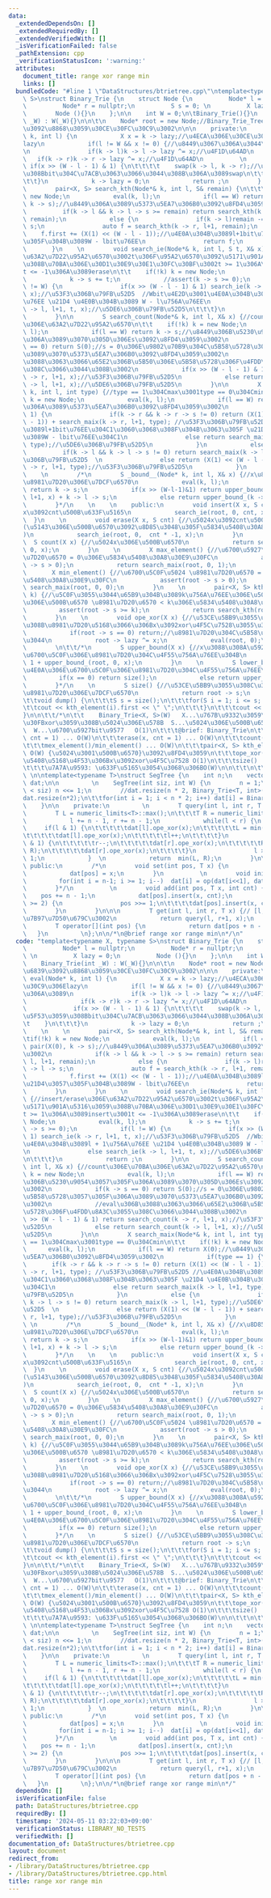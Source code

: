 ```yaml
---
data:
  _extendedDependsOn: []
  _extendedRequiredBy: []
  _extendedVerifiedWith: []
  _isVerificationFailed: false
  _pathExtension: cpp
  _verificationStatusIcon: ':warning:'
  attributes:
    document_title: range xor range min
    links: []
  bundledCode: "#line 1 \"DataStructures/btrietree.cpp\"\ntemplate<typename X, typename\
    \ S>\nstruct Binary_Trie {\n    struct Node {\n          Node* l = nullptr;\n\
    \          Node* r = nullptr;\n          S s = 0; \n          X lazy = 0;\n  \
    \        Node (){}\n    };\n\n    int W = 0;\n\tBinary_Trie(){}\n    Binary_Trie(int\
    \ _W) : W(_W){}\n\n\t\n    Node* root = new Node;//Binary_Trie_Tree\u306E\u6839\
    \u3092\u8868\u3059\u30CE\u30FC\u30C9\u3002\n\n\n    private:\n        void eval(Node*\
    \ k, int l) {\n            X x = k -> lazy;//\u4ECA\u306E\u30CE\u30FC\u30C9\u306E\
    lazy\n            if(l != W && x != 0) {//\u8449\u3067\u306A\u3044\u306A\u3089\
    \n                if(k -> l)k -> l -> lazy ^= x;//\u4F1D\u64AD\n             \
    \   if(k -> r)k -> r -> lazy ^= x;//\u4F1D\u64AD\n          \n               \
    \ if(x >> (W - l - 1) & 1) {\n\t\t\t\t    swap(k -> l, k -> r);//\u76F8\u5F53\u3059\
    \u308Bbit\u304C\u7ACB\u3063\u3066\u3044\u308B\u306A\u3089swap\n\t\t\t    }\n\t\
    \t\t}\n            k -> lazy = 0;\n            return ;\n        }    \n    \n\
    \        pair<X, S> search_kth(Node*& k, int l, S& remain) {\n\t\t\tif(!k) k =\
    \ new Node;\n            eval(k, l);\n            if(l == W) return pair(X(0),\
    \ k -> s);//\u8449\u306A\u3089\u5373\u5EA7\u306B0\u3092\u8FD4\u3059\u3002\n  \
    \          if(k -> l && k -> l -> s >= remain) return search_kth(k -> l, l+1,\
    \ remain);\n            else {\n                if(k -> l)remain -= k -> l ->\
    \ s;\n                auto f = search_kth(k -> r, l+1, remain);\n            \
    \    f.first += (X(1) << (W - l - 1));//\u4E0A\u304B\u3089l+1bit\u76EE\u21D4\u3057\
    \u305F\u304B\u3089W - lbit\u76EE\n                return f;\n            }\n \
    \       }\n    \n        void search_ie(Node*& k, int l, S t, X& x) {//insert/erase\u306E\
    \u63A2\u7D22\u95A2\u6570\u3002t\u306F\u95A2\u6570\u3092\u5171\u901A\u5316\u3059\
    \u308B\u70BA\u306E\u30D1\u30E9\u30E1\u30FC\u30BF\u3002t >= 1\u306A\u3089insert\u3001\
    t <= -1\u306A\u3089erase\n\t\t    if(!k) k = new Node;\n            eval(k, l);\n\
    \            k -> s += t;\n            //assert(k -> s >= 0);\n            if(l\
    \ != W) {\n                if(x >> (W - l - 1) & 1) search_ie(k -> r, l+1, t,\
    \ x);//\u53F3\u306B\u79FB\u52D5  //Wbit\u4E2D\u3001\u4E0A\u304B\u3089l + 1\u756A\
    \u76EE \u21D4 \u4E0B\u304B\u3089 W - l\u756A\u76EE\n                else search_ie(k\
    \ -> l, l+1, t, x);//\u5DE6\u306B\u79FB\u52D5\n\t\t\t}\n            return ;\n\
    \        }\n\n        S search_count(Node*& k, int l, X& x) {//count\u306E\u70BA\
    \u306E\u63A2\u7D22\u95A2\u6570\n\t\t    if(!k) k = new Node;\n            eval(k,\
    \ l);\n            if(l == W) return k -> s;//\u8449\u306B\u5230\u9054\u3057\u305F\
    \u306A\u3089\u3070\u305D\u306Es\u3092\u8FD4\u3059\u3002\n            if(k -> s\
    \ == 0) return S(0);//s = 0\u306E\u9802\u70B9\u304C\u5B58\u5728\u3057\u305F\u306A\
    \u3089\u3070\u5373\u5EA7\u306B0\u3092\u8FD4\u3059\u3002\n            //eval\u306B\
    \u3088\u3063\u3066\u65E2\u306B\u5B50\u306E\u5B58\u5728\u306F\u4FDD\u8A3C\u3055\
    \u308C\u3066\u3044\u308B\u3002\n            if(x >> (W - l - 1) & 1) return search_count(k\
    \ -> r, l+1, x);//\u53F3\u306B\u79FB\u52D5\n            else return search_count(k\
    \ -> l, l+1, x);//\u5DE6\u306B\u79FB\u52D5\n        }\n\n        X search_maix(Node*&\
    \ k, int l, int type) {//type == 1\u304Cmax\u3001type == 0\u304Cmin\n\t\t    if(!k)\
    \ k = new Node;\n            eval(k, l);\n            if(l == W) return X(0);//\u8449\
    \u306A\u3089\u5373\u5EA7\u306B0\u3092\u8FD4\u3059\u3002\n            if(type ==\
    \ 1) {\n                if(k -> r && k -> r -> s != 0) return (X(1) << (W - l\
    \ - 1)) + search_maix(k -> r, l+1, type); //\u53F3\u306B\u79FB\u52D5 //\u4E0A\u304B\
    \u3089l+1bit\u76EE\u304C1\u3060\u3068\u308F\u304B\u3063\u305F \u21D4 \u4E0B\u304B\
    \u3089W - lbit\u76EE\u304C1\n                else return search_maix(k -> l, l+1,\
    \ type);//\u5DE6\u306B\u79FB\u52D5\n            }\n            else {\n      \
    \          if(k -> l && k -> l -> s != 0) return search_maix(k -> l, l+1, type);//\u5DE6\
    \u306B\u79FB\u52D5  \n                else return (X(1) << (W - l - 1)) + search_maix(k\
    \ -> r, l+1, type);//\u53F3\u306B\u79FB\u52D5\n            }\n        }\n    \
    \    \n        /*\n        S _bound__(Node* k, int l, X& x) {//x\u8D85\u904E\u306E\
    \u8981\u7D20\u306E\u7DCF\u6570\n            eval(k, l);\n            if(l == W)\
    \ return k -> s;\n            if(x >> (W-l-1)&1) return upper_bound__(k -> r,\
    \ l+1, x) + k -> l -> s;\n            else return upper_bound_(k -> l, l+1, x);\n\
    \        }*/\n    \n    \n    public:\n        void insert(X x, S cnt) {//\u5024\
    x\u3092cnt\u500B\u633F\u5165\n            search_ie(root, 0, cnt, x);\n      \
    \  }\n    \n        void erase(X x, S cnt) {//\u5024x\u3092cnt\u500B\u524A\u9664\
    (\u5143\u306E\u500B\u6570\u3092\u8D85\u3048\u305F\u5834\u5408\u30A8\u30E9\u30FC\
    )\n            search_ie(root, 0,  cnt * -1, x);\n        }\n        \n      \
    \  S count(X x) {//\u5024x\u306E\u500B\u6570\n            return search_count(root,\
    \ 0, x);\n        }\n    \n        X max_element() {//\u6700\u5927\u5024 \u8981\
    \u7D20\u6570 = 0\u306E\u5834\u5408\u30A8\u30E9\u30FC\n            assert(root\
    \ -> s > 0);\n            return search_maix(root, 0, 1);\n        }\n    \n \
    \       X min_element() {//\u6700\u5C0F\u5024 \u8981\u7D20\u6570 = 0\u306E\u5834\
    \u5408\u30A8\u30E9\u30FC\n            assert(root -> s > 0);\n            return\
    \ search_maix(root, 0, 0);\n        }\n    \n        pair<X, S> kth_element(S\
    \ k) {//\u5C0F\u3055\u3044\u65B9\u304B\u3089k\u756A\u76EE\u306E\u5024\u3068\u305D\
    \u306E\u500B\u6570 \u8981\u7D20\u6570 < k\u306E\u5834\u5408\u30A8\u30E9-\n   \
    \         assert(root -> s >= k);\n            return search_kth(root, 0, k);\n\
    \        }\n    \n        void ope_xor(X x) {//\u53CE\u5BB9\u3055\u308C\u3066\u3044\
    \u308B\u8981\u7D20\u5168\u3066\u306Bx\u3092xor\u4F5C\u7528\u3055\u305B\u308B\n\
    \            if(root -> s == 0) return;//\u8981\u7D20\u304C\u5B58\u5728\u3057\u306A\
    \u3044\n            root -> lazy ^= x;\n            eval(root, 0);\n        }\n\
    \        \n\t\t/*\n        S upper_bound(X x) {//x\u3088\u308A\u5927\u304D\u3044\
    \u6700\u5C0F\u306E\u8981\u7D20\u304C\u4F55\u756A\u76EE\u304B\n            return\
    \ 1 + upper_bound_(root, 0, x);\n        }\n    \n        S lower_bound(X x) {//x\u4EE5\
    \u4E0A\u306E\u6700\u5C0F\u306E\u8981\u7D20\u304C\u4F55\u756A\u76EE\u304B\n   \
    \         if(x == 0) return size();\n            else return upper_bound(x - 1);\n\
    \        }*/\n    \n        S size() {//\u53CE\u5BB9\u3055\u308C\u3066\u3044\u308B\
    \u8981\u7D20\u306E\u7DCF\u6570\n            return root -> s;\n        }\n\n\n\
    \t\tvoid dump() {\n\t\t\tS s = size();\n\t\t\tfor(S i = 1; i <= s; i++) {\n\t\t\
    \t\tcout << kth_element(i).first << \" \";\n\t\t\t}\n\t\t\tcout << endl;\n\t\t\
    }\n\n\t\t/*\n\t\t    Binary_Trie<X, S>(W)   X...\u767B\u9332\u3059\u308B\u5024\
    \u30FBxor\u3059\u308B\u5024\u306E\u578B  S...\u5024\u306E\u500B\u6570\u306E\u578B\
    \  W...\u6700\u5927bit\u9577   O(1)\n\t\t\t@brief: Binary_Trie\n\t\t\tinsert(x,\
    \ cnt = 1) ... O(W)\n\t\t\terase(x, cnt = 1) ... O(W)\n\t\t\tcount(x) ... O(W)\n\
    \t\t\tmex_element()/min_element() ... O(W)\n\t\t\tpair<X, S> kth_element(k)  ...\
    \ O(W) {\u5024\u3001\u500B\u6570}\u3092\u8FD4\u3059\n\t\t\tope_xor(x) ... \u96C6\
    \u5408\u5168\u4F53\u306Bx\u3092xor\u4F5C\u7528 O(1)\n\t\t\tsize() ... O(1)\n\n\
    \t\t\t\u7A7A\u9593: \u633F\u5165\u3054\u3068\u306BO(W)\n\n\t\t\n\t\t*/\n};   \
    \ \n\ntemplate<typename T>\nstruct SegTree {\n    int n;\n    vector<Binary_Trie<T,int>>\
    \ dat;\n\n         \n    SegTree(int siz, int W) {\n        n = 1;\n        while(n\
    \ < siz) n <<= 1;\n        //dat.resize(n * 2, Binary_Trie<T, int>(W));\n\t\t\
    dat.resize(n*2);\n\t\tfor(int i = 1; i < n * 2; i++) dat[i] = Binary_Trie<T, int>(W);\n\
    \    }\n\n    private:\n         \n        T query(int l, int r, T x) {\n    \
    \        T L = numeric_limits<T>::max();\n\t\t\tT R = numeric_limits<T>::max();\n\
    \            l += n - 1, r += n - 1;\n            while(l < r) {\n           \
    \     if(l & 1) {\n\t\t\t\t\tdat[l].ope_xor(x);\n\t\t\t\t\tL = min(L, dat[l].min_element());\n\
    \t\t\t\t\tdat[l].ope_xor(x);\n\t\t\t\t\tl++;\n\t\t\t\t}\n                if(r\
    \ & 1) {\n\t\t\t\t\tr--;\n\t\t\t\t\tdat[r].ope_xor(x);\n\t\t\t\t\tR = min(dat[r].min_element(),\
    \ R);\n\t\t\t\t\tdat[r].ope_xor(x);\n\t\t\t\t}\n                l >>= 1, r >>=\
    \ 1;\n            }  \n            return  min(L, R);\n        }\n\n    \n   \
    \ public:\n        /*\n        void set(int pos, T x) {\n            pos += n-1;\n\
    \            dat[pos] = x;\n        }\n          \n        void init() {\n   \
    \         for(int i = n-1; i >= 1; i--)  dat[i] = op(dat[i<<1], dat[(i<<1) + 1]);\n\
    \        }*/\n          \n        void add(int pos, T x, int cnt) {\n        \
    \    pos += n - 1;\n            dat[pos].insert(x, cnt);\n            while(pos\
    \ >= 2) {\n                pos >>= 1;\n\t\t\t\tdat[pos].insert(x, cnt);\n    \
    \        }\n        }\n\n\n        T get(int l, int r, T x) {// [l, r]\u306E\u6F14\
    \u7B97\u7D50\u679C\u3002\n            return query(l, r+1, x);\n        }\n\n\
    \        T operator[](int pos) {\n            return dat[pos + n - 1];\n     \
    \   }\n         \n};\n\n/*\n@brief range xor range min\n*/\n"
  code: "template<typename X, typename S>\nstruct Binary_Trie {\n    struct Node {\n\
    \          Node* l = nullptr;\n          Node* r = nullptr;\n          S s = 0;\
    \ \n          X lazy = 0;\n          Node (){}\n    };\n\n    int W = 0;\n\tBinary_Trie(){}\n\
    \    Binary_Trie(int _W) : W(_W){}\n\n\t\n    Node* root = new Node;//Binary_Trie_Tree\u306E\
    \u6839\u3092\u8868\u3059\u30CE\u30FC\u30C9\u3002\n\n\n    private:\n        void\
    \ eval(Node* k, int l) {\n            X x = k -> lazy;//\u4ECA\u306E\u30CE\u30FC\
    \u30C9\u306Elazy\n            if(l != W && x != 0) {//\u8449\u3067\u306A\u3044\
    \u306A\u3089\n                if(k -> l)k -> l -> lazy ^= x;//\u4F1D\u64AD\n \
    \               if(k -> r)k -> r -> lazy ^= x;//\u4F1D\u64AD\n          \n   \
    \             if(x >> (W - l - 1) & 1) {\n\t\t\t\t    swap(k -> l, k -> r);//\u76F8\
    \u5F53\u3059\u308Bbit\u304C\u7ACB\u3063\u3066\u3044\u308B\u306A\u3089swap\n\t\t\
    \t    }\n\t\t\t}\n            k -> lazy = 0;\n            return ;\n        }\
    \    \n    \n        pair<X, S> search_kth(Node*& k, int l, S& remain) {\n\t\t\
    \tif(!k) k = new Node;\n            eval(k, l);\n            if(l == W) return\
    \ pair(X(0), k -> s);//\u8449\u306A\u3089\u5373\u5EA7\u306B0\u3092\u8FD4\u3059\
    \u3002\n            if(k -> l && k -> l -> s >= remain) return search_kth(k ->\
    \ l, l+1, remain);\n            else {\n                if(k -> l)remain -= k\
    \ -> l -> s;\n                auto f = search_kth(k -> r, l+1, remain);\n    \
    \            f.first += (X(1) << (W - l - 1));//\u4E0A\u304B\u3089l+1bit\u76EE\
    \u21D4\u3057\u305F\u304B\u3089W - lbit\u76EE\n                return f;\n    \
    \        }\n        }\n    \n        void search_ie(Node*& k, int l, S t, X& x)\
    \ {//insert/erase\u306E\u63A2\u7D22\u95A2\u6570\u3002t\u306F\u95A2\u6570\u3092\
    \u5171\u901A\u5316\u3059\u308B\u70BA\u306E\u30D1\u30E9\u30E1\u30FC\u30BF\u3002\
    t >= 1\u306A\u3089insert\u3001t <= -1\u306A\u3089erase\n\t\t    if(!k) k = new\
    \ Node;\n            eval(k, l);\n            k -> s += t;\n            //assert(k\
    \ -> s >= 0);\n            if(l != W) {\n                if(x >> (W - l - 1) &\
    \ 1) search_ie(k -> r, l+1, t, x);//\u53F3\u306B\u79FB\u52D5  //Wbit\u4E2D\u3001\
    \u4E0A\u304B\u3089l + 1\u756A\u76EE \u21D4 \u4E0B\u304B\u3089 W - l\u756A\u76EE\
    \n                else search_ie(k -> l, l+1, t, x);//\u5DE6\u306B\u79FB\u52D5\
    \n\t\t\t}\n            return ;\n        }\n\n        S search_count(Node*& k,\
    \ int l, X& x) {//count\u306E\u70BA\u306E\u63A2\u7D22\u95A2\u6570\n\t\t    if(!k)\
    \ k = new Node;\n            eval(k, l);\n            if(l == W) return k -> s;//\u8449\
    \u306B\u5230\u9054\u3057\u305F\u306A\u3089\u3070\u305D\u306Es\u3092\u8FD4\u3059\
    \u3002\n            if(k -> s == 0) return S(0);//s = 0\u306E\u9802\u70B9\u304C\
    \u5B58\u5728\u3057\u305F\u306A\u3089\u3070\u5373\u5EA7\u306B0\u3092\u8FD4\u3059\
    \u3002\n            //eval\u306B\u3088\u3063\u3066\u65E2\u306B\u5B50\u306E\u5B58\
    \u5728\u306F\u4FDD\u8A3C\u3055\u308C\u3066\u3044\u308B\u3002\n            if(x\
    \ >> (W - l - 1) & 1) return search_count(k -> r, l+1, x);//\u53F3\u306B\u79FB\
    \u52D5\n            else return search_count(k -> l, l+1, x);//\u5DE6\u306B\u79FB\
    \u52D5\n        }\n\n        X search_maix(Node*& k, int l, int type) {//type\
    \ == 1\u304Cmax\u3001type == 0\u304Cmin\n\t\t    if(!k) k = new Node;\n      \
    \      eval(k, l);\n            if(l == W) return X(0);//\u8449\u306A\u3089\u5373\
    \u5EA7\u306B0\u3092\u8FD4\u3059\u3002\n            if(type == 1) {\n         \
    \       if(k -> r && k -> r -> s != 0) return (X(1) << (W - l - 1)) + search_maix(k\
    \ -> r, l+1, type); //\u53F3\u306B\u79FB\u52D5 //\u4E0A\u304B\u3089l+1bit\u76EE\
    \u304C1\u3060\u3068\u308F\u304B\u3063\u305F \u21D4 \u4E0B\u304B\u3089W - lbit\u76EE\
    \u304C1\n                else return search_maix(k -> l, l+1, type);//\u5DE6\u306B\
    \u79FB\u52D5\n            }\n            else {\n                if(k -> l &&\
    \ k -> l -> s != 0) return search_maix(k -> l, l+1, type);//\u5DE6\u306B\u79FB\
    \u52D5  \n                else return (X(1) << (W - l - 1)) + search_maix(k ->\
    \ r, l+1, type);//\u53F3\u306B\u79FB\u52D5\n            }\n        }\n       \
    \ \n        /*\n        S _bound__(Node* k, int l, X& x) {//x\u8D85\u904E\u306E\
    \u8981\u7D20\u306E\u7DCF\u6570\n            eval(k, l);\n            if(l == W)\
    \ return k -> s;\n            if(x >> (W-l-1)&1) return upper_bound__(k -> r,\
    \ l+1, x) + k -> l -> s;\n            else return upper_bound_(k -> l, l+1, x);\n\
    \        }*/\n    \n    \n    public:\n        void insert(X x, S cnt) {//\u5024\
    x\u3092cnt\u500B\u633F\u5165\n            search_ie(root, 0, cnt, x);\n      \
    \  }\n    \n        void erase(X x, S cnt) {//\u5024x\u3092cnt\u500B\u524A\u9664\
    (\u5143\u306E\u500B\u6570\u3092\u8D85\u3048\u305F\u5834\u5408\u30A8\u30E9\u30FC\
    )\n            search_ie(root, 0,  cnt * -1, x);\n        }\n        \n      \
    \  S count(X x) {//\u5024x\u306E\u500B\u6570\n            return search_count(root,\
    \ 0, x);\n        }\n    \n        X max_element() {//\u6700\u5927\u5024 \u8981\
    \u7D20\u6570 = 0\u306E\u5834\u5408\u30A8\u30E9\u30FC\n            assert(root\
    \ -> s > 0);\n            return search_maix(root, 0, 1);\n        }\n    \n \
    \       X min_element() {//\u6700\u5C0F\u5024 \u8981\u7D20\u6570 = 0\u306E\u5834\
    \u5408\u30A8\u30E9\u30FC\n            assert(root -> s > 0);\n            return\
    \ search_maix(root, 0, 0);\n        }\n    \n        pair<X, S> kth_element(S\
    \ k) {//\u5C0F\u3055\u3044\u65B9\u304B\u3089k\u756A\u76EE\u306E\u5024\u3068\u305D\
    \u306E\u500B\u6570 \u8981\u7D20\u6570 < k\u306E\u5834\u5408\u30A8\u30E9-\n   \
    \         assert(root -> s >= k);\n            return search_kth(root, 0, k);\n\
    \        }\n    \n        void ope_xor(X x) {//\u53CE\u5BB9\u3055\u308C\u3066\u3044\
    \u308B\u8981\u7D20\u5168\u3066\u306Bx\u3092xor\u4F5C\u7528\u3055\u305B\u308B\n\
    \            if(root -> s == 0) return;//\u8981\u7D20\u304C\u5B58\u5728\u3057\u306A\
    \u3044\n            root -> lazy ^= x;\n            eval(root, 0);\n        }\n\
    \        \n\t\t/*\n        S upper_bound(X x) {//x\u3088\u308A\u5927\u304D\u3044\
    \u6700\u5C0F\u306E\u8981\u7D20\u304C\u4F55\u756A\u76EE\u304B\n            return\
    \ 1 + upper_bound_(root, 0, x);\n        }\n    \n        S lower_bound(X x) {//x\u4EE5\
    \u4E0A\u306E\u6700\u5C0F\u306E\u8981\u7D20\u304C\u4F55\u756A\u76EE\u304B\n   \
    \         if(x == 0) return size();\n            else return upper_bound(x - 1);\n\
    \        }*/\n    \n        S size() {//\u53CE\u5BB9\u3055\u308C\u3066\u3044\u308B\
    \u8981\u7D20\u306E\u7DCF\u6570\n            return root -> s;\n        }\n\n\n\
    \t\tvoid dump() {\n\t\t\tS s = size();\n\t\t\tfor(S i = 1; i <= s; i++) {\n\t\t\
    \t\tcout << kth_element(i).first << \" \";\n\t\t\t}\n\t\t\tcout << endl;\n\t\t\
    }\n\n\t\t/*\n\t\t    Binary_Trie<X, S>(W)   X...\u767B\u9332\u3059\u308B\u5024\
    \u30FBxor\u3059\u308B\u5024\u306E\u578B  S...\u5024\u306E\u500B\u6570\u306E\u578B\
    \  W...\u6700\u5927bit\u9577   O(1)\n\t\t\t@brief: Binary_Trie\n\t\t\tinsert(x,\
    \ cnt = 1) ... O(W)\n\t\t\terase(x, cnt = 1) ... O(W)\n\t\t\tcount(x) ... O(W)\n\
    \t\t\tmex_element()/min_element() ... O(W)\n\t\t\tpair<X, S> kth_element(k)  ...\
    \ O(W) {\u5024\u3001\u500B\u6570}\u3092\u8FD4\u3059\n\t\t\tope_xor(x) ... \u96C6\
    \u5408\u5168\u4F53\u306Bx\u3092xor\u4F5C\u7528 O(1)\n\t\t\tsize() ... O(1)\n\n\
    \t\t\t\u7A7A\u9593: \u633F\u5165\u3054\u3068\u306BO(W)\n\n\t\t\n\t\t*/\n};   \
    \ \n\ntemplate<typename T>\nstruct SegTree {\n    int n;\n    vector<Binary_Trie<T,int>>\
    \ dat;\n\n         \n    SegTree(int siz, int W) {\n        n = 1;\n        while(n\
    \ < siz) n <<= 1;\n        //dat.resize(n * 2, Binary_Trie<T, int>(W));\n\t\t\
    dat.resize(n*2);\n\t\tfor(int i = 1; i < n * 2; i++) dat[i] = Binary_Trie<T, int>(W);\n\
    \    }\n\n    private:\n         \n        T query(int l, int r, T x) {\n    \
    \        T L = numeric_limits<T>::max();\n\t\t\tT R = numeric_limits<T>::max();\n\
    \            l += n - 1, r += n - 1;\n            while(l < r) {\n           \
    \     if(l & 1) {\n\t\t\t\t\tdat[l].ope_xor(x);\n\t\t\t\t\tL = min(L, dat[l].min_element());\n\
    \t\t\t\t\tdat[l].ope_xor(x);\n\t\t\t\t\tl++;\n\t\t\t\t}\n                if(r\
    \ & 1) {\n\t\t\t\t\tr--;\n\t\t\t\t\tdat[r].ope_xor(x);\n\t\t\t\t\tR = min(dat[r].min_element(),\
    \ R);\n\t\t\t\t\tdat[r].ope_xor(x);\n\t\t\t\t}\n                l >>= 1, r >>=\
    \ 1;\n            }  \n            return  min(L, R);\n        }\n\n    \n   \
    \ public:\n        /*\n        void set(int pos, T x) {\n            pos += n-1;\n\
    \            dat[pos] = x;\n        }\n          \n        void init() {\n   \
    \         for(int i = n-1; i >= 1; i--)  dat[i] = op(dat[i<<1], dat[(i<<1) + 1]);\n\
    \        }*/\n          \n        void add(int pos, T x, int cnt) {\n        \
    \    pos += n - 1;\n            dat[pos].insert(x, cnt);\n            while(pos\
    \ >= 2) {\n                pos >>= 1;\n\t\t\t\tdat[pos].insert(x, cnt);\n    \
    \        }\n        }\n\n\n        T get(int l, int r, T x) {// [l, r]\u306E\u6F14\
    \u7B97\u7D50\u679C\u3002\n            return query(l, r+1, x);\n        }\n\n\
    \        T operator[](int pos) {\n            return dat[pos + n - 1];\n     \
    \   }\n         \n};\n\n/*\n@brief range xor range min\n*/"
  dependsOn: []
  isVerificationFile: false
  path: DataStructures/btrietree.cpp
  requiredBy: []
  timestamp: '2024-05-11 03:22:03+09:00'
  verificationStatus: LIBRARY_NO_TESTS
  verifiedWith: []
documentation_of: DataStructures/btrietree.cpp
layout: document
redirect_from:
- /library/DataStructures/btrietree.cpp
- /library/DataStructures/btrietree.cpp.html
title: range xor range min
---
```

